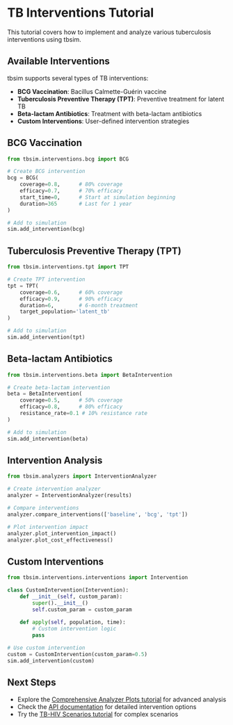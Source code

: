 # TB Interventions Tutorial

This tutorial covers how to implement and analyze various tuberculosis interventions using tbsim.

## Available Interventions

tbsim supports several types of TB interventions:

- **BCG Vaccination**: Bacillus Calmette-Guérin vaccine
- **Tuberculosis Preventive Therapy (TPT)**: Preventive treatment for latent TB
- **Beta-lactam Antibiotics**: Treatment with beta-lactam antibiotics
- **Custom Interventions**: User-defined intervention strategies

## BCG Vaccination

```python
from tbsim.interventions.bcg import BCG

# Create BCG intervention
bcg = BCG(
    coverage=0.8,      # 80% coverage
    efficacy=0.7,      # 70% efficacy
    start_time=0,      # Start at simulation beginning
    duration=365       # Last for 1 year
)

# Add to simulation
sim.add_intervention(bcg)
```

## Tuberculosis Preventive Therapy (TPT)

```python
from tbsim.interventions.tpt import TPT

# Create TPT intervention
tpt = TPT(
    coverage=0.6,      # 60% coverage
    efficacy=0.9,      # 90% efficacy
    duration=6,        # 6-month treatment
    target_population='latent_tb'
)

# Add to simulation
sim.add_intervention(tpt)
```

## Beta-lactam Antibiotics

```python
from tbsim.interventions.beta import BetaIntervention

# Create beta-lactam intervention
beta = BetaIntervention(
    coverage=0.5,      # 50% coverage
    efficacy=0.8,      # 80% efficacy
    resistance_rate=0.1 # 10% resistance rate
)

# Add to simulation
sim.add_intervention(beta)
```

## Intervention Analysis

```python
from tbsim.analyzers import InterventionAnalyzer

# Create intervention analyzer
analyzer = InterventionAnalyzer(results)

# Compare interventions
analyzer.compare_interventions(['baseline', 'bcg', 'tpt'])

# Plot intervention impact
analyzer.plot_intervention_impact()
analyzer.plot_cost_effectiveness()
```

## Custom Interventions

```python
from tbsim.interventions.interventions import Intervention

class CustomIntervention(Intervention):
    def __init__(self, custom_param):
        super().__init__()
        self.custom_param = custom_param
    
    def apply(self, population, time):
        # Custom intervention logic
        pass

# Use custom intervention
custom = CustomIntervention(custom_param=0.5)
sim.add_intervention(custom)
```

## Next Steps

- Explore the [Comprehensive Analyzer Plots tutorial](comprehensive_analyzer_plots_example.md) for advanced analysis
- Check the [API documentation](../api/tbsim.interventions.md) for detailed intervention options
- Try the [TB-HIV Scenarios tutorial](run_tbhiv_scens.md) for complex scenarios 
